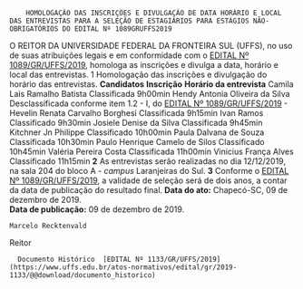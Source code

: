         HOMOLOGAÇÃO DAS INSCRIÇÕES E DIVULGAÇÃO DE DATA HORÁRIO E LOCAL DAS ENTREVISTAS PARA A SELEÇÃO DE ESTAGIÁRIOS PARA ESTÁGIOS NÃO-OBRIGATÓRIOS DO EDITAL Nº 1089GRUFFS2019  

 O REITOR DA UNIVERSIDADE FEDERAL DA FRONTEIRA SUL (UFFS), no uso de suas atribuições legais e em conformidade com o [EDITAL Nº 1089/GR/UFFS/2019](https://www.uffs.edu.br/atos-normativos/edital/gr/2019-1089), homologa as inscrições e divulga a data, horário e local das entrevistas.   1 Homologação das inscrições e divulgação do horário das entrevistas.      **Candidatos**     **Inscrição**     **Horário da entrevista**      Camila Lais Ramalho Batista   Classificada   9h00min     Hendy Antonia Oliveira da Silva   Desclassificada conforme item 1.2 - I, do [EDITAL Nº 1089/GR/UFFS/2019](https://www.uffs.edu.br/atos-normativos/edital/gr/2019-1089)   -     Hevelin Renata Carvalho Borghesi   Classificada   9h15min     Ivan Ramos   Classificado   9h30min     Josiele Denise da Silva   Classificada   9h45min     Kitchner Jn Philippe   Classificado   10h00min     Paula Dalvana de Souza   Classificada   10h30min     Paulo Henrique Camelo de Silos   Classificado   10h45min     Valéria Pereira Costa   Classificada   11h00min     Vinicius França Alves   Classificado   11h15min       **2**  As entrevistas serão realizadas no dia 12/12/2019, na sala 204 do bloco A - *campus*  Laranjeiras do Sul.    **3**  Conforme o [EDITAL Nº 1089/GR/UFFS/2019](https://www.uffs.edu.br/atos-normativos/edital/gr/2019-1089), a validade de seleção será de dois anos, a contar da data de publicação do resultado final.        **Data do ato:** Chapecó-SC, 09 de dezembro de 2019.   
 **Data de publicação:**  09 de dezembro de 2019. 

    Marcelo Recktenvald   
 Reitor 

      Documento Histórico  [EDITAL Nº 1133/GR/UFFS/2019](https://www.uffs.edu.br/atos-normativos/edital/gr/2019-1133/@@download/documento_historico)     
      
